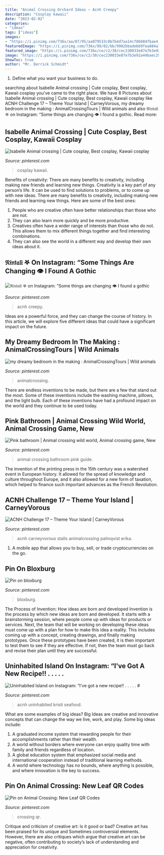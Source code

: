 ```yaml
---
title: "Animal Crossing Orchard Ideas ~ Acnh Creepy"
description: "Cosplay kawaii"
date: "2023-02-02"
categories:
- "ideas"
tags: ["ideas"]
images:
- "https://i.pinimg.com/736x/aa/07/95/aa079533c0b7b4d7aa14cf80404fbae4.jpg"
featuredImage: "https://i.pinimg.com/736x/99/02/bb/9902bbadeb69fea884a75519d353f0d2.jpg"
featured_image: "https://i.pinimg.com/736x/ce/c2/30/cec230033e87e7b3e92a44baec29ba95.jpg"
image: "https://i.pinimg.com/736x/ce/c2/30/cec230033e87e7b3e92a44baec29ba95.jpg"
ShowToc: true
author: "Mr. Derrick Schmidt"
---
```



1. Define what you want your business to do.

	

		
searching about Isabelle Animal crossing | Cute cosplay, Best cosplay, Kawaii cosplay you've came to the right place. We have 8 Pictures about Isabelle Animal crossing | Cute cosplay, Best cosplay, Kawaii cosplay like ACNH Challenge 17 – Theme Your Island | CarneyVorous, my dreamy bedroom in the making : AnimalCrossingTours | Wild animals and also 𝔑𝔦𝔫𝔱𝔞𝔩𝔦 𖤐 on Instagram: “Some things are changing 👁 I found a gothic. Read more:
		
    
## Isabelle Animal Crossing | Cute Cosplay, Best Cosplay, Kawaii Cosplay

<img loading=lazy src="https://i.pinimg.com/736x/b9/7c/8e/b97c8e54435a9f92bb2b777825a43b99.jpg" onerror="this.onerror=null;this.src='https://tse4.mm.bing.net/th?id=OIP.04edRMGnnJfau3QH5qi7RgHaMa&amp;pid=15.1';" alt="Isabelle Animal crossing | Cute cosplay, Best cosplay, Kawaii cosplay">

_Source: pinterest.com_

>cosplay kawaii. 

	

Benefits of creativity: There are many benefits to creativity, including making new friends and learning new things.
Creativity is a key part of any person’s life. It can be used to find solutions to problems, or to come up with new ideas. There are many benefits to creativity, including making new friends and learning new things. Here are some of the best ones: 
1. People who are creative often have better relationships than those who are not.
2. They can also learn more quickly and be more productive.
3. Creatives often have a wider range of interests than those who do not. This allows them to mix different things together and find interesting combinations.
4. They can also see the world in a different way and develop their own ideas about it.

    
## 𝔑𝔦𝔫𝔱𝔞𝔩𝔦 𖤐 On Instagram: “Some Things Are Changing 👁 I Found A Gothic

<img loading=lazy src="https://i.pinimg.com/736x/ce/c2/30/cec230033e87e7b3e92a44baec29ba95.jpg" onerror="this.onerror=null;this.src='https://tse4.mm.bing.net/th?id=OIP.qJJ5kPRD5NLPKCObJt-4GwHaE0&amp;pid=15.1';" alt="𝔑𝔦𝔫𝔱𝔞𝔩𝔦 𖤐 on Instagram: “Some things are changing 👁 I found a gothic">

_Source: pinterest.com_

>acnh creepy. 

	

Ideas are a powerful force, and they can change the course of history. In this article, we will explore five different ideas that could have a significant impact on the future.

    
## My Dreamy Bedroom In The Making : AnimalCrossingTours | Wild Animals

<img loading=lazy src="https://i.pinimg.com/736x/ab/e4/b3/abe4b3b1188d7f6429340e6e3e80a977.jpg" onerror="this.onerror=null;this.src='https://tse4.mm.bing.net/th?id=OIP.wXGD6sX11-Dkz0q8laUywAHaEK&amp;pid=15.1';" alt="my dreamy bedroom in the making : AnimalCrossingTours | Wild animals">

_Source: pinterest.com_

>animalcrossing. 

	

There are endless inventions to be made, but there are a few that stand out the most. Some of these inventions include the washing machine, pillows, and the light bulb. Each of these inventions have had a profound impact on the world and they continue to be used today.

    
## Pink Bathroom | Animal Crossing Wild World, Animal Crossing Game, New

<img loading=lazy src="https://i.pinimg.com/736x/54/95/a3/5495a3980f26e96109e9594b762b27f4.jpg" onerror="this.onerror=null;this.src='https://tse2.mm.bing.net/th?id=OIP.oX5_qT5EuweO4LV9z0RrwwHaF-&amp;pid=15.1';" alt="Pink bathroom | Animal crossing wild world, Animal crossing game, New">

_Source: pinterest.com_

>animal crossing bathroom pink guide. 

	

The invention of the printing press in the 15th century was a watershed event in European history. It allowed for the spread of knowledge and culture throughout Europe, and it also allowed for a new form of taxation, which helped to finance such important advances as the French Revolution.

    
## ACNH Challenge 17 – Theme Your Island | CarneyVorous

<img loading=lazy src="https://i.pinimg.com/736x/0c/fe/8c/0cfe8c69c312c479bfa9ce752eecb0b2.jpg" onerror="this.onerror=null;this.src='https://tse4.mm.bing.net/th?id=OIP.NGbW78pGHvdzSRqGfXN-wQHaIB&amp;pid=15.1';" alt="ACNH Challenge 17 – Theme Your Island | CarneyVorous">

_Source: pinterest.com_

>acnh carneyvorous stalls animalcrossing palmqvist erika. 

	

1. A mobile app that allows you to buy, sell, or trade cryptocurrencies on the go.

    
## Pin On Bloxburg

<img loading=lazy src="https://i.pinimg.com/736x/aa/07/95/aa079533c0b7b4d7aa14cf80404fbae4.jpg" onerror="this.onerror=null;this.src='https://tse1.mm.bing.net/th?id=OIP.Uc0VsBN4NHRPFsEsmZmyMAHaKk&amp;pid=15.1';" alt="Pin on bloxburg">

_Source: pinterest.com_

>bloxburg. 

	

The Process of Invention: How ideas are born and developed
Invention is the process by which new ideas are born and developed. It starts with a brainstorming session, where people come up with ideas for products or services. Next, the team that will be working on developing these ideas must come up with a plan for how to make this idea a reality. This includes coming up with a concept, creating drawings, and finally making prototypes. Once these prototypes have been created, it is then important to test them to see if they are effective. If not, then the team must go back and revise their plan until they are successful.

    
## Uninhabited Island On Instagram: “I&#039;ve Got A New Recipe!! . . . . . #

<img loading=lazy src="https://i.pinimg.com/736x/99/02/bb/9902bbadeb69fea884a75519d353f0d2.jpg" onerror="this.onerror=null;this.src='https://tse2.mm.bing.net/th?id=OIP.YstY1UsxHb4xufzdSjFIUQHaEe&amp;pid=15.1';" alt="Uninhabited Island on Instagram: “I&#039;ve got a new recipe!! . . . . . #">

_Source: pinterest.com_

>acnh uninhabited kristi seafood. 

	

What are some examples of big ideas?
Big Ideas are creative and innovative concepts that can change the way we live, work, and play. Some big ideas include: 
1. A graduated income system that rewarding people for their accomplishments rather than their wealth.
2. A world without borders where everyone can enjoy quality time with family and friends regardless of location.
3. A global education system that emphasized social media and international cooperation instead of traditional learning methods.
4. A world where technology has no bounds, where anything is possible, and where innovation is the key to success.

    
## Pin On Animal Crossing: New Leaf QR Codes

<img loading=lazy src="https://i.pinimg.com/736x/e5/f1/6a/e5f16a4fc0b2ed43ac0f139169413acb.jpg" onerror="this.onerror=null;this.src='https://tse4.mm.bing.net/th?id=OIP.hQ9z1AXHqiKUQSZwU5A98QHaNK&amp;pid=15.1';" alt="Pin on Animal Crossing: New Leaf QR Codes">

_Source: pinterest.com_

>crossing qr. 

	

Critique and criticism of creative art: Is it good or bad?
Creative art has been praised for its unique and Sometimes controversial elements. However, there are also critiques which argue that creative art can be negative, often contributing to society’s lack of understanding and appreciation for creativity.


